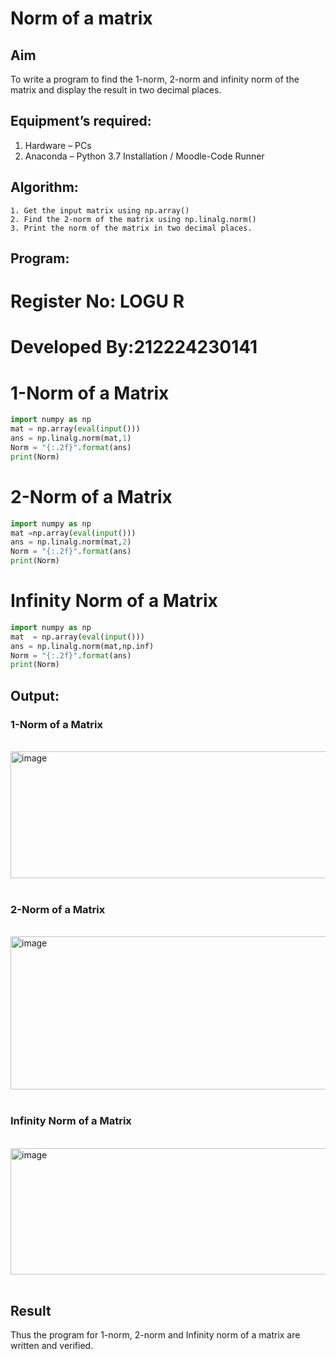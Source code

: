 # Norm of a matrix
## Aim
To write a program to find the 1-norm, 2-norm and infinity norm of the matrix and display the result in two decimal places.
## Equipment’s required:
1.	Hardware – PCs
2.	Anaconda – Python 3.7 Installation / Moodle-Code Runner
## Algorithm:
	1. Get the input matrix using np.array()   
    2. Find the 2-norm of the matrix using np.linalg.norm()
	3. Print the norm of the matrix in two decimal places.
## Program:

# Register No: LOGU R
# Developed By:212224230141
# 1-Norm of a Matrix
```Python
import numpy as np
mat = np.array(eval(input()))
ans = np.linalg.norm(mat,1)
Norm = "{:.2f}".format(ans)
print(Norm)
```



# 2-Norm of a Matrix
```Python
import numpy as np
mat =np.array(eval(input()))
ans = np.linalg.norm(mat,2)
Norm = "{:.2f}".format(ans)
print(Norm)
```



# Infinity Norm of a Matrix

```Python
import numpy as np
mat  = np.array(eval(input()))
ans = np.linalg.norm(mat,np.inf)
Norm = "{:.2f}".format(ans)
print(Norm)
```
## Output:
### 1-Norm of a Matrix
<br>
<img width="566" height="203" alt="image" src="https://github.com/user-attachments/assets/f403e31c-5888-4c39-9784-81a4a1cb3793" />

<br>
<br>

### 2-Norm of a Matrix
<br>
<img width="513" height="245" alt="image" src="https://github.com/user-attachments/assets/720a9a42-3990-45cd-958e-ecbaa31bbfaa" />

<br>
<br>

### Infinity Norm of a Matrix
<br>
<img width="550" height="202" alt="image" src="https://github.com/user-attachments/assets/e63aaeea-3ee5-4cc4-bcdb-3bd51d3902fc" />

<br>
<br>

## Result
Thus the program for 1-norm, 2-norm and Infinity norm of a matrix are written and verified.
